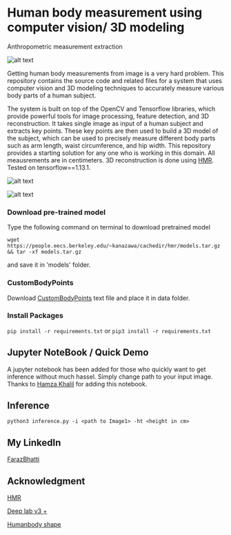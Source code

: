 # Human body measurement using computer vision/ 3D modeling
Anthropometric measurement extraction

![alt text](https://github.com/farazBhatti/Human-Body-Measurements-using-Computer-Vision/blob/master/sample_data/input/image_1_50.png)


Getting human body measurements from image is a very hard problem. This repository contains the source code and related files for a system that uses computer vision and 3D modeling techniques to accurately measure various body parts of a human subject.

The system is built on top of the OpenCV and Tensorflow libraries, which provide powerful tools for image processing, feature detection, and 3D reconstruction. It takes single image as input of a human subject and extracts key points. These key points are then used to build a 3D model of the subject, which can be used to precisely measure different body parts such as arm length, waist circumference, and hip width.
This repository provides a starting solution for any one who is working in this domain. All meausrements are in centimeters. 3D reconstruction is done using [HMR](https://github.com/akanazawa/hmr). Tested on tensorflow==1.13.1.

![alt text](https://github.com/farazBhatti/Human-Body-Measurements-using-Computer-Vision/blob/master/sample_data/input/Screenshot%20from%202021-01-27%2014-34-16.png)

![alt text](https://github.com/farazBhatti/Human-Body-Measurements-using-Computer-Vision/blob/master/sample_data/input/Screenshot%20from%202023-03-28%2020-12-31.png)

###  Download pre-trained model
Type the following command on terminal to download pretrained model

`wget https://people.eecs.berkeley.edu/~kanazawa/cachedir/hmr/models.tar.gz && tar -xf models.tar.gz`

and save it in 'models' folder.

### CustomBodyPoints

Download [CustomBodyPoints](https://github.com/farazBhatti/Human-Body-Measurements-using-Computer-Vision/files/5886235/customBodyPoints.txt) text file and place it in data folder.

### Install Packages

   `pip install -r requirements.txt`
   or
   `pip3 install -r requirements.txt`

## Jupyter NoteBook / Quick Demo 
A jupyter notebook has been added for those who quickly want to get inference without much hassel. Simply change path to your input image.
Thanks to [Hamza Khalil](https://github.com/hamzakhalil798) for adding this notebook.

## Inference
`python3 inference.py -i <path to Image1> -ht <height in cm>`
 
## My LinkedIn
[FarazBhatti](https://www.linkedin.com/in/farazahmadbhatti/)

## Acknowledgment
[HMR](https://github.com/akanazawa/hmr)

[Deep lab v3 +](https://github.com/rishizek/tensorflow-deeplab-v3)

[Humanbody shape](https://github.com/1900zyh/3D-Human-Body-Shape)

